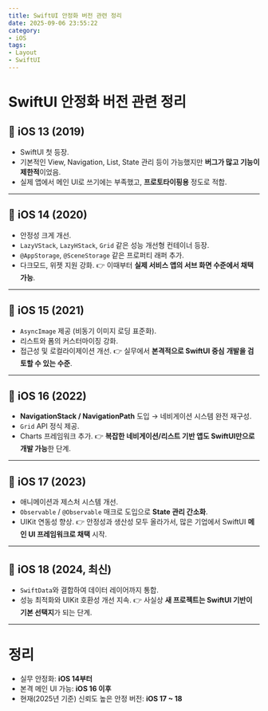 ```yaml
---
title: SwiftUI 안정화 버전 관련 정리
date: 2025-09-06 23:55:22
category:
- iOS
tags:
- Layout
- SwiftUI
---
```



# SwiftUI 안정화 버전 관련 정리

## 📌 iOS 13 (2019)

- SwiftUI 첫 등장.
- 기본적인 View, Navigation, List, State 관리 등이 가능했지만 **버그가 많고 기능이 제한적**이었음.
- 실제 앱에서 메인 UI로 쓰기에는 부족했고, **프로토타이핑용** 정도로 적합.

------------------------------------------------------------------------

## 📌 iOS 14 (2020)

- 안정성 크게 개선.
- `LazyVStack`, `LazyHStack`, `Grid` 같은 성능 개선형 컨테이너 등장.
- `@AppStorage`, `@SceneStorage` 같은 프로퍼티 래퍼 추가.
- 다크모드, 위젯 지원 강화. 👉 이때부터 **실제 서비스 앱의 서브 화면 수준에서 채택 가능**.

------------------------------------------------------------------------

## 📌 iOS 15 (2021)

- `AsyncImage` 제공 (비동기 이미지 로딩 표준화).
- 리스트와 폼의 커스터마이징 강화.
- 접근성 및 로컬라이제이션 개선. 👉 실무에서 **본격적으로 SwiftUI 중심**
  **개발을 검토할 수 있는 수준**.

------------------------------------------------------------------------

## 📌 iOS 16 (2022)

- **NavigationStack / NavigationPath** 도입 → 네비게이션 시스템 완전
  재구성.
- `Grid` API 정식 제공.
- Charts 프레임워크 추가. 👉 **복잡한 네비게이션/리스트 기반 앱도 SwiftUI만으로 개발 가능**한 단계.

------------------------------------------------------------------------

## 📌 iOS 17 (2023)

- 애니메이션과 제스처 시스템 개선.
- `Observable` / `@Observable` 매크로 도입으로 **State 관리 간소화**.
- UIKit 연동성 향상. 👉 안정성과 생산성 모두 올라가서, 많은 기업에서 SwiftUI **메인 UI 프레임워크로 채택** 시작.

------------------------------------------------------------------------

## 📌 iOS 18 (2024, 최신)

- `SwiftData`와 결합하여 데이터 레이어까지 통합.
- 성능 최적화와 UIKit 호환성 개선 지속. 👉 사실상 **새 프로젝트는 SwiftUI 기반이 기본 선택지**가 되는 단계.

------------------------------------------------------------------------

# 정리

- 실무 안정화: **iOS 14부터**
- 본격 메인 UI 가능: **iOS 16 이후**
- 현재(2025년 기준) 신뢰도 높은 안정 버전: **iOS 17 \~ 18**
